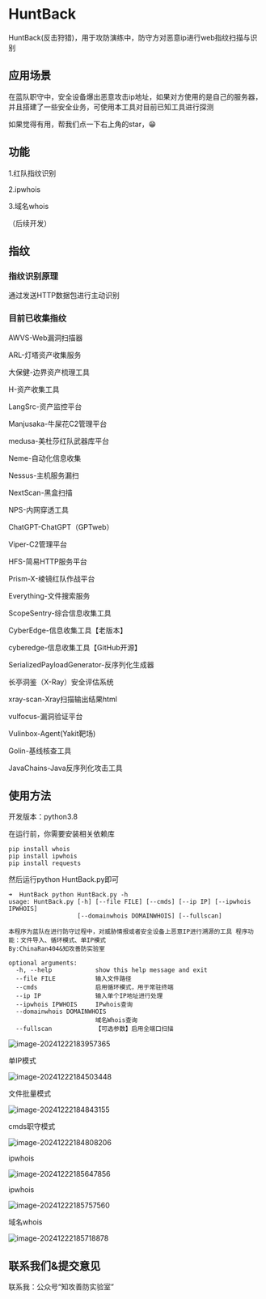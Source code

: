 # HuntBack

HuntBack(反击狩猎)，用于攻防演练中，防守方对恶意ip进行web指纹扫描与识别

## 应用场景
在蓝队职守中，安全设备爆出恶意攻击ip地址，如果对方使用的是自己的服务器，并且搭建了一些安全业务，可使用本工具对目前已知工具进行探测

如果觉得有用，帮我们点一下右上角的star，😁


## 功能

1.红队指纹识别

2.ipwhois

3.域名whois

（后续开发）



## 指纹

### 指纹识别原理

通过发送HTTP数据包进行主动识别

### 目前已收集指纹

AWVS-Web漏洞扫描器

ARL-灯塔资产收集服务

大保健-边界资产梳理工具

H-资产收集工具

LangSrc-资产监控平台

Manjusaka-牛屎花C2管理平台

medusa-美杜莎红队武器库平台

Neme-自动化信息收集

Nessus-主机服务漏扫

NextScan-黑盒扫描

NPS-内网穿透工具

ChatGPT-ChatGPT（GPTweb）

Viper-C2管理平台

HFS-简易HTTP服务平台

Prism-X-棱镜红队作战平台

Everything-文件搜索服务

ScopeSentry-综合信息收集工具

CyberEdge-信息收集工具【老版本】

cyberedge-信息收集工具【GitHub开源】

SerializedPayloadGenerator-反序列化生成器

长亭洞鉴（X-Ray）安全评估系统

xray-scan-Xray扫描输出结果html

vulfocus-漏洞验证平台

Vulinbox-Agent(Yakit靶场)

Golin-基线核查工具

JavaChains-Java反序列化攻击工具

## 使用方法

开发版本：python3.8

在运行前，你需要安装相关依赖库

```pip
pip install whois
pip install ipwhois
pip install requests
```



然后运行python HuntBack.py即可



```shell
➜  HuntBack python HuntBack.py -h
usage: HuntBack.py [-h] [--file FILE] [--cmds] [--ip IP] [--ipwhois IPWHOIS]
                   [--domainwhois DOMAINWHOIS] [--fullscan]

本程序为蓝队在进行防守过程中，对威胁情报或者安全设备上恶意IP进行溯源的工具 程序功能：文件导入、循环模式、单IP模式
By:ChinaRan404&知攻善防实验室

optional arguments:
  -h, --help            show this help message and exit
  --file FILE           输入文件路径
  --cmds                启用循环模式，用于常驻终端
  --ip IP               输入单个IP地址进行处理
  --ipwhois IPWHOIS     IPwhois查询
  --domainwhois DOMAINWHOIS
                        域名Whois查询
  --fullscan            【可选参数】启用全端口扫描
```





![image-20241222183957365](./assets/image-20241222183957365.png)



单IP模式

![image-20241222184503448](./assets/image-20241222184503448.png)

文件批量模式

![image-20241222184843155](./assets/image-20241222184843155.png)



cmds职守模式

![image-20241222184808206](./assets/image-20241222184808206.png)

ipwhois

![image-20241222185647856](./assets/image-20241222185647856.png)



ipwhois

![image-20241222185757560](./assets/image-20241222185757560.png)



域名whois

![image-20241222185718878](./assets/image-20241222185718878.png)



## 联系我们&提交意见

联系我：公众号“知攻善防实验室”

